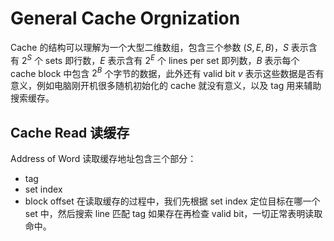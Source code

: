 # General Cache Orgnization
Cache 的结构可以理解为一个大型二维数组，包含三个参数 $(S,E,B)$，$S$ 表示含有 $2^S$ 个 sets 即行数，$E$ 表示含有 $2^E$ 个 lines per set 即列数，$B$ 表示每个 cache block 中包含 $2^B$ 个字节的数据，此外还有 valid bit $v$ 表示这些数据是否有意义，例如电脑刚开机很多随机初始化的 cache 就没有意义，以及 tag 用来辅助搜索缓存。
## Cache Read 读缓存
Address of Word 读取缓存地址包含三个部分：
- tag
- set index
- block offset
在读取缓存的过程中，我们先根据 set index 定位目标在哪一个 set 中，然后搜索 line 匹配 tag 如果存在再检查 valid bit，一切正常表明读取命中。